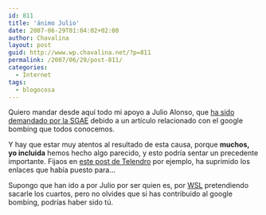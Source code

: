 ```yaml
---
id: 811
title: 'ánimo Julio'
date: 2007-06-29T01:04:02+02:00
author: Chavalina
layout: post
guid: http://www.wp.chavalina.net/?p=811
permalink: /2007/06/29/post-811/
categories:
  - Internet
tags:
  - blogocosa
---
```

Quiero mandar desde aquí todo mi apoyo a Julio Alonso, que <a href="http://www.merodeando.com/2007/06/27-demandado-por-la-sgae" target="_blank">ha sido demandado por la SGAE</a> debido a un artículo relacionado con el google bombing que todos conocemos. 

Y hay que estar muy atentos al resultado de esta causa, porque **muchos, yo incluida** hemos hecho algo parecido, y esto podría sentar un precedente importante. Fijaos en <a href="http://telendro.com.es/2007/06/27/la-sgae-ahora-roba-resultados/" target="_blank">este post de Telendro</a> por ejemplo, ha suprimido los enlaces que había puesto para…

Supongo que han ido a por Julio por ser quien es, por <a href="http://www.weblogssl.com/" target="_blank">WSL</a> pretendiendo sacarle los cuartos, pero no olvides que si has contribuido al google bombing, podrías haber sido tú.